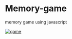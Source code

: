 # Memory-game
memory game using javascript

[![game](https://raw.githubusercontent.com/qwerty-123456-ui/qwerty-123456-ui.github.io/master/ss.png "play game")](https://qwerty-123456-ui.github.io/memgames/)
